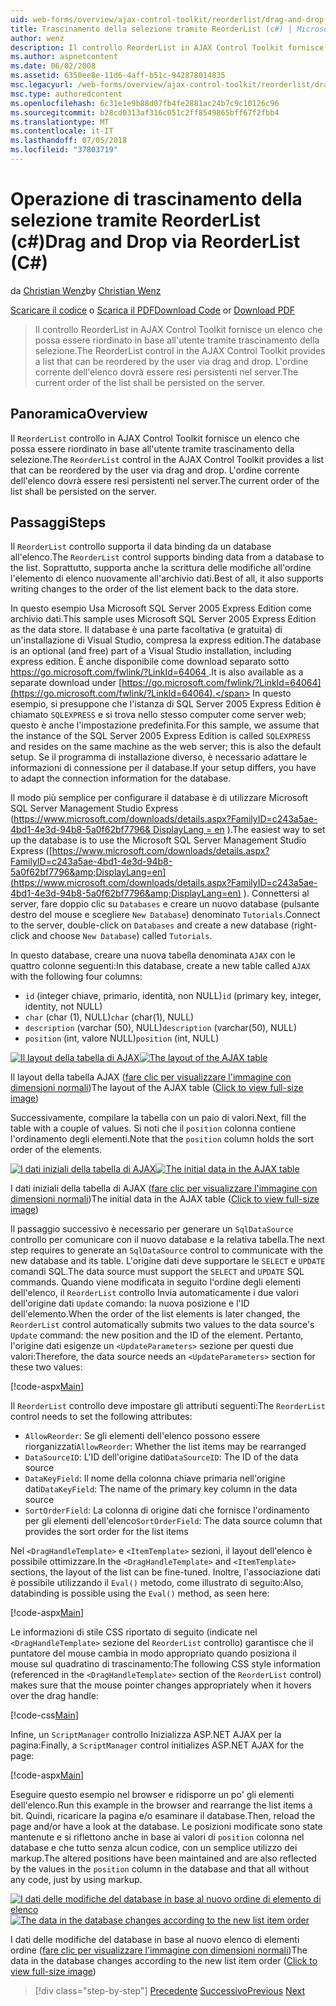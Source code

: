 ```yaml
---
uid: web-forms/overview/ajax-control-toolkit/reorderlist/drag-and-drop-via-reorderlist-cs
title: Trascinamento della selezione tramite ReorderList (c#) | Microsoft Docs
author: wenz
description: Il controllo ReorderList in AJAX Control Toolkit fornisce un elenco che possa essere riordinato in base all'utente tramite trascinamento della selezione. L'ordine di elenco è...
ms.author: aspnetcontent
ms.date: 06/02/2008
ms.assetid: 6350ee8e-11d6-4aff-b51c-942878014835
msc.legacyurl: /web-forms/overview/ajax-control-toolkit/reorderlist/drag-and-drop-via-reorderlist-cs
msc.type: authoredcontent
ms.openlocfilehash: 6c31e1e9b88d07fb4fe2881ac24b7c9c10126c96
ms.sourcegitcommit: b28cd0313af316c051c2ff8549865bff67f2fbb4
ms.translationtype: MT
ms.contentlocale: it-IT
ms.lasthandoff: 07/05/2018
ms.locfileid: "37803719"
---
```

<a name="drag-and-drop-via-reorderlist-c"></a><span data-ttu-id="4d0a9-104">Operazione di trascinamento della selezione tramite ReorderList (c#)</span><span class="sxs-lookup"><span data-stu-id="4d0a9-104">Drag and Drop via ReorderList (C#)</span></span>
====================
<span data-ttu-id="4d0a9-105">da [Christian Wenz](https://github.com/wenz)</span><span class="sxs-lookup"><span data-stu-id="4d0a9-105">by [Christian Wenz](https://github.com/wenz)</span></span>

<span data-ttu-id="4d0a9-106">[Scaricare il codice](http://download.microsoft.com/download/9/3/f/93f8daea-bebd-4821-833b-95205389c7d0/ReorderList5.cs.zip) o [Scarica il PDF](http://download.microsoft.com/download/2/d/c/2dc10e34-6983-41d4-9c08-f78f5387d32b/reorderlist5CS.pdf)</span><span class="sxs-lookup"><span data-stu-id="4d0a9-106">[Download Code](http://download.microsoft.com/download/9/3/f/93f8daea-bebd-4821-833b-95205389c7d0/ReorderList5.cs.zip) or [Download PDF](http://download.microsoft.com/download/2/d/c/2dc10e34-6983-41d4-9c08-f78f5387d32b/reorderlist5CS.pdf)</span></span>

> <span data-ttu-id="4d0a9-107">Il controllo ReorderList in AJAX Control Toolkit fornisce un elenco che possa essere riordinato in base all'utente tramite trascinamento della selezione.</span><span class="sxs-lookup"><span data-stu-id="4d0a9-107">The ReorderList control in the AJAX Control Toolkit provides a list that can be reordered by the user via drag and drop.</span></span> <span data-ttu-id="4d0a9-108">L'ordine corrente dell'elenco dovrà essere resi persistenti nel server.</span><span class="sxs-lookup"><span data-stu-id="4d0a9-108">The current order of the list shall be persisted on the server.</span></span>


## <a name="overview"></a><span data-ttu-id="4d0a9-109">Panoramica</span><span class="sxs-lookup"><span data-stu-id="4d0a9-109">Overview</span></span>

<span data-ttu-id="4d0a9-110">Il `ReorderList` controllo in AJAX Control Toolkit fornisce un elenco che possa essere riordinato in base all'utente tramite trascinamento della selezione.</span><span class="sxs-lookup"><span data-stu-id="4d0a9-110">The `ReorderList` control in the AJAX Control Toolkit provides a list that can be reordered by the user via drag and drop.</span></span> <span data-ttu-id="4d0a9-111">L'ordine corrente dell'elenco dovrà essere resi persistenti nel server.</span><span class="sxs-lookup"><span data-stu-id="4d0a9-111">The current order of the list shall be persisted on the server.</span></span>

## <a name="steps"></a><span data-ttu-id="4d0a9-112">Passaggi</span><span class="sxs-lookup"><span data-stu-id="4d0a9-112">Steps</span></span>

<span data-ttu-id="4d0a9-113">Il `ReorderList` controllo supporta il data binding da un database all'elenco.</span><span class="sxs-lookup"><span data-stu-id="4d0a9-113">The `ReorderList` control supports binding data from a database to the list.</span></span> <span data-ttu-id="4d0a9-114">Soprattutto, supporta anche la scrittura delle modifiche all'ordine l'elemento di elenco nuovamente all'archivio dati.</span><span class="sxs-lookup"><span data-stu-id="4d0a9-114">Best of all, it also supports writing changes to the order of the list element back to the data store.</span></span>

<span data-ttu-id="4d0a9-115">In questo esempio Usa Microsoft SQL Server 2005 Express Edition come archivio dati.</span><span class="sxs-lookup"><span data-stu-id="4d0a9-115">This sample uses Microsoft SQL Server 2005 Express Edition as the data store.</span></span> <span data-ttu-id="4d0a9-116">Il database è una parte facoltativa (e gratuita) di un'installazione di Visual Studio, compresa la express edition.</span><span class="sxs-lookup"><span data-stu-id="4d0a9-116">The database is an optional (and free) part of a Visual Studio installation, including express edition.</span></span> <span data-ttu-id="4d0a9-117">È anche disponibile come download separato sotto [ https://go.microsoft.com/fwlink/?LinkId=64064 ](https://go.microsoft.com/fwlink/?LinkId=64064).</span><span class="sxs-lookup"><span data-stu-id="4d0a9-117">It is also available as a separate download under [https://go.microsoft.com/fwlink/?LinkId=64064](https://go.microsoft.com/fwlink/?LinkId=64064).</span></span> <span data-ttu-id="4d0a9-118">In questo esempio, si presuppone che l'istanza di SQL Server 2005 Express Edition è chiamato `SQLEXPRESS` e si trova nello stesso computer come server web; questo è anche l'impostazione predefinita.</span><span class="sxs-lookup"><span data-stu-id="4d0a9-118">For this sample, we assume that the instance of the SQL Server 2005 Express Edition is called `SQLEXPRESS` and resides on the same machine as the web server; this is also the default setup.</span></span> <span data-ttu-id="4d0a9-119">Se il programma di installazione diverso, è necessario adattare le informazioni di connessione per il database.</span><span class="sxs-lookup"><span data-stu-id="4d0a9-119">If your setup differs, you have to adapt the connection information for the database.</span></span>

<span data-ttu-id="4d0a9-120">Il modo più semplice per configurare il database è di utilizzare Microsoft SQL Server Management Studio Express ([https://www.microsoft.com/downloads/details.aspx?FamilyID=c243a5ae-4bd1-4e3d-94b8-5a0f62bf7796&amp; DisplayLang = en](https://www.microsoft.com/downloads/details.aspx?FamilyID=c243a5ae-4bd1-4e3d-94b8-5a0f62bf7796&amp;DisplayLang=en) ).</span><span class="sxs-lookup"><span data-stu-id="4d0a9-120">The easiest way to set up the database is to use the Microsoft SQL Server Management Studio Express ([https://www.microsoft.com/downloads/details.aspx?FamilyID=c243a5ae-4bd1-4e3d-94b8-5a0f62bf7796&amp;DisplayLang=en](https://www.microsoft.com/downloads/details.aspx?FamilyID=c243a5ae-4bd1-4e3d-94b8-5a0f62bf7796&amp;DisplayLang=en) ).</span></span> <span data-ttu-id="4d0a9-121">Connettersi al server, fare doppio clic su `Databases` e creare un nuovo database (pulsante destro del mouse e scegliere `New Database`) denominato `Tutorials`.</span><span class="sxs-lookup"><span data-stu-id="4d0a9-121">Connect to the server, double-click on `Databases` and create a new database (right-click and choose `New Database`) called `Tutorials`.</span></span>

<span data-ttu-id="4d0a9-122">In questo database, creare una nuova tabella denominata `AJAX` con le quattro colonne seguenti:</span><span class="sxs-lookup"><span data-stu-id="4d0a9-122">In this database, create a new table called `AJAX` with the following four columns:</span></span>

- <span data-ttu-id="4d0a9-123">`id` (integer chiave, primario, identità, non NULL)</span><span class="sxs-lookup"><span data-stu-id="4d0a9-123">`id` (primary key, integer, identity, not NULL)</span></span>
- <span data-ttu-id="4d0a9-124">`char` (char (1), NULL)</span><span class="sxs-lookup"><span data-stu-id="4d0a9-124">`char` (char(1), NULL)</span></span>
- <span data-ttu-id="4d0a9-125">`description` (varchar (50), NULL)</span><span class="sxs-lookup"><span data-stu-id="4d0a9-125">`description` (varchar(50), NULL)</span></span>
- <span data-ttu-id="4d0a9-126">`position` (int, valore NULL)</span><span class="sxs-lookup"><span data-stu-id="4d0a9-126">`position` (int, NULL)</span></span>


<span data-ttu-id="4d0a9-127">[![Il layout della tabella di AJAX](drag-and-drop-via-reorderlist-cs/_static/image2.png)](drag-and-drop-via-reorderlist-cs/_static/image1.png)</span><span class="sxs-lookup"><span data-stu-id="4d0a9-127">[![The layout of the AJAX table](drag-and-drop-via-reorderlist-cs/_static/image2.png)](drag-and-drop-via-reorderlist-cs/_static/image1.png)</span></span>

<span data-ttu-id="4d0a9-128">Il layout della tabella AJAX ([fare clic per visualizzare l'immagine con dimensioni normali](drag-and-drop-via-reorderlist-cs/_static/image3.png))</span><span class="sxs-lookup"><span data-stu-id="4d0a9-128">The layout of the AJAX table ([Click to view full-size image](drag-and-drop-via-reorderlist-cs/_static/image3.png))</span></span>


<span data-ttu-id="4d0a9-129">Successivamente, compilare la tabella con un paio di valori.</span><span class="sxs-lookup"><span data-stu-id="4d0a9-129">Next, fill the table with a couple of values.</span></span> <span data-ttu-id="4d0a9-130">Si noti che il `position` colonna contiene l'ordinamento degli elementi.</span><span class="sxs-lookup"><span data-stu-id="4d0a9-130">Note that the `position` column holds the sort order of the elements.</span></span>


<span data-ttu-id="4d0a9-131">[![I dati iniziali della tabella di AJAX](drag-and-drop-via-reorderlist-cs/_static/image5.png)](drag-and-drop-via-reorderlist-cs/_static/image4.png)</span><span class="sxs-lookup"><span data-stu-id="4d0a9-131">[![The initial data in the AJAX table](drag-and-drop-via-reorderlist-cs/_static/image5.png)](drag-and-drop-via-reorderlist-cs/_static/image4.png)</span></span>

<span data-ttu-id="4d0a9-132">I dati iniziali della tabella di AJAX ([fare clic per visualizzare l'immagine con dimensioni normali](drag-and-drop-via-reorderlist-cs/_static/image6.png))</span><span class="sxs-lookup"><span data-stu-id="4d0a9-132">The initial data in the AJAX table ([Click to view full-size image](drag-and-drop-via-reorderlist-cs/_static/image6.png))</span></span>


<span data-ttu-id="4d0a9-133">Il passaggio successivo è necessario per generare un `SqlDataSource` controllo per comunicare con il nuovo database e la relativa tabella.</span><span class="sxs-lookup"><span data-stu-id="4d0a9-133">The next step requires to generate an `SqlDataSource` control to communicate with the new database and its table.</span></span> <span data-ttu-id="4d0a9-134">L'origine dati deve supportare le `SELECT` e `UPDATE` comandi SQL.</span><span class="sxs-lookup"><span data-stu-id="4d0a9-134">The data source must support the `SELECT` and `UPDATE` SQL commands.</span></span> <span data-ttu-id="4d0a9-135">Quando viene modificata in seguito l'ordine degli elementi dell'elenco, il `ReorderList` controllo Invia automaticamente i due valori dell'origine dati `Update` comando: la nuova posizione e l'ID dell'elemento.</span><span class="sxs-lookup"><span data-stu-id="4d0a9-135">When the order of the list elements is later changed, the `ReorderList` control automatically submits two values to the data source's `Update` command: the new position and the ID of the element.</span></span> <span data-ttu-id="4d0a9-136">Pertanto, l'origine dati esigenze un `<UpdateParameters>` sezione per questi due valori:</span><span class="sxs-lookup"><span data-stu-id="4d0a9-136">Therefore, the data source needs an `<UpdateParameters>` section for these two values:</span></span>

[!code-aspx[Main](drag-and-drop-via-reorderlist-cs/samples/sample1.aspx)]

<span data-ttu-id="4d0a9-137">Il `ReorderList` controllo deve impostare gli attributi seguenti:</span><span class="sxs-lookup"><span data-stu-id="4d0a9-137">The `ReorderList` control needs to set the following attributes:</span></span>

- <span data-ttu-id="4d0a9-138">`AllowReorder`: Se gli elementi dell'elenco possono essere riorganizzati</span><span class="sxs-lookup"><span data-stu-id="4d0a9-138">`AllowReorder`: Whether the list items may be rearranged</span></span>
- <span data-ttu-id="4d0a9-139">`DataSourceID`: L'ID dell'origine dati</span><span class="sxs-lookup"><span data-stu-id="4d0a9-139">`DataSourceID`: The ID of the data source</span></span>
- <span data-ttu-id="4d0a9-140">`DataKeyField`: Il nome della colonna chiave primaria nell'origine dati</span><span class="sxs-lookup"><span data-stu-id="4d0a9-140">`DataKeyField`: The name of the primary key column in the data source</span></span>
- <span data-ttu-id="4d0a9-141">`SortOrderField`: La colonna di origine dati che fornisce l'ordinamento per gli elementi dell'elenco</span><span class="sxs-lookup"><span data-stu-id="4d0a9-141">`SortOrderField`: The data source column that provides the sort order for the list items</span></span>

<span data-ttu-id="4d0a9-142">Nel `<DragHandleTemplate>` e `<ItemTemplate>` sezioni, il layout dell'elenco è possibile ottimizzare.</span><span class="sxs-lookup"><span data-stu-id="4d0a9-142">In the `<DragHandleTemplate>` and `<ItemTemplate>` sections, the layout of the list can be fine-tuned.</span></span> <span data-ttu-id="4d0a9-143">Inoltre, l'associazione dati è possibile utilizzando il `Eval()` metodo, come illustrato di seguito:</span><span class="sxs-lookup"><span data-stu-id="4d0a9-143">Also, databinding is possible using the `Eval()` method, as seen here:</span></span>

[!code-aspx[Main](drag-and-drop-via-reorderlist-cs/samples/sample2.aspx)]

<span data-ttu-id="4d0a9-144">Le informazioni di stile CSS riportato di seguito (indicate nel `<DragHandleTemplate>` sezione del `ReorderList` controllo) garantisce che il puntatore del mouse cambia in modo appropriato quando posiziona il mouse sul quadratino di trascinamento:</span><span class="sxs-lookup"><span data-stu-id="4d0a9-144">The following CSS style information (referenced in the `<DragHandleTemplate>` section of the `ReorderList` control) makes sure that the mouse pointer changes appropriately when it hovers over the drag handle:</span></span>

[!code-css[Main](drag-and-drop-via-reorderlist-cs/samples/sample3.css)]

<span data-ttu-id="4d0a9-145">Infine, un `ScriptManager` controllo Inizializza ASP.NET AJAX per la pagina:</span><span class="sxs-lookup"><span data-stu-id="4d0a9-145">Finally, a `ScriptManager` control initializes ASP.NET AJAX for the page:</span></span>

[!code-aspx[Main](drag-and-drop-via-reorderlist-cs/samples/sample4.aspx)]

<span data-ttu-id="4d0a9-146">Eseguire questo esempio nel browser e ridisporre un po' gli elementi dell'elenco.</span><span class="sxs-lookup"><span data-stu-id="4d0a9-146">Run this example in the browser and rearrange the list items a bit.</span></span> <span data-ttu-id="4d0a9-147">Quindi, ricaricare la pagina e/o esaminare il database.</span><span class="sxs-lookup"><span data-stu-id="4d0a9-147">Then, reload the page and/or have a look at the database.</span></span> <span data-ttu-id="4d0a9-148">Le posizioni modificate sono state mantenute e si riflettono anche in base ai valori di `position` colonna nel database e che tutto senza alcun codice, con un semplice utilizzo dei markup.</span><span class="sxs-lookup"><span data-stu-id="4d0a9-148">The altered positions have been maintained and are also reflected by the values in the `position` column in the database and that all without any code, just by using markup.</span></span>


<span data-ttu-id="4d0a9-149">[![I dati delle modifiche del database in base al nuovo ordine di elemento di elenco](drag-and-drop-via-reorderlist-cs/_static/image8.png)](drag-and-drop-via-reorderlist-cs/_static/image7.png)</span><span class="sxs-lookup"><span data-stu-id="4d0a9-149">[![The data in the database changes according to the new list item order](drag-and-drop-via-reorderlist-cs/_static/image8.png)](drag-and-drop-via-reorderlist-cs/_static/image7.png)</span></span>

<span data-ttu-id="4d0a9-150">I dati delle modifiche del database in base al nuovo elenco di elementi ordine ([fare clic per visualizzare l'immagine con dimensioni normali](drag-and-drop-via-reorderlist-cs/_static/image9.png))</span><span class="sxs-lookup"><span data-stu-id="4d0a9-150">The data in the database changes according to the new list item order ([Click to view full-size image](drag-and-drop-via-reorderlist-cs/_static/image9.png))</span></span>

> [!div class="step-by-step"]
> <span data-ttu-id="4d0a9-151">[Precedente](using-postbacks-with-reorderlist-cs.md)
> [Successivo](using-postbacks-with-reorderlist-vb.md)</span><span class="sxs-lookup"><span data-stu-id="4d0a9-151">[Previous](using-postbacks-with-reorderlist-cs.md)
[Next](using-postbacks-with-reorderlist-vb.md)</span></span>

